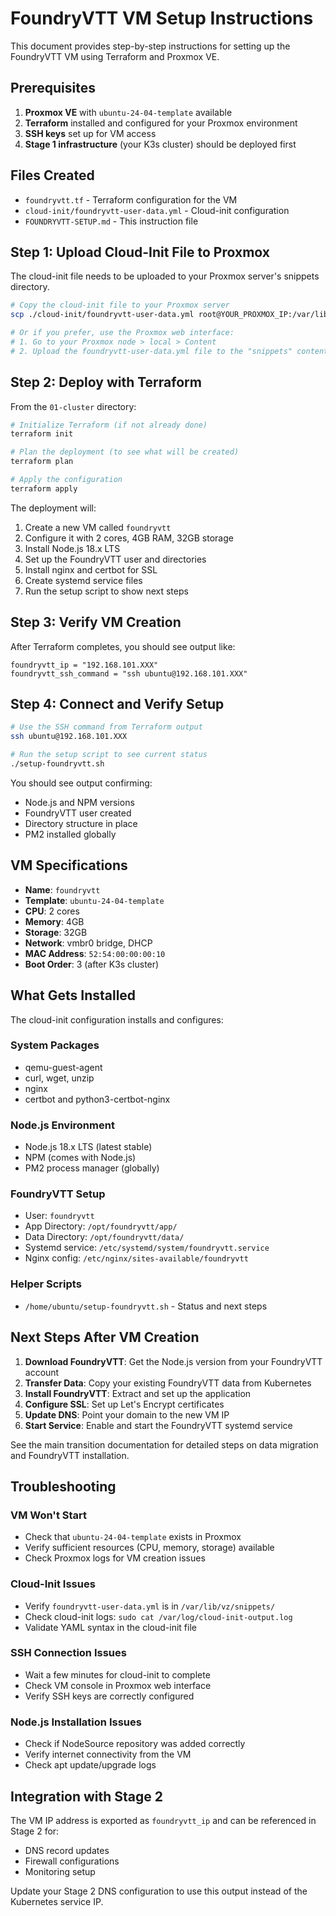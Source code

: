 # FoundryVTT VM Setup Instructions

This document provides step-by-step instructions for setting up the FoundryVTT VM using Terraform and Proxmox VE.

## Prerequisites

1. **Proxmox VE** with `ubuntu-24-04-template` available
2. **Terraform** installed and configured for your Proxmox environment
3. **SSH keys** set up for VM access
4. **Stage 1 infrastructure** (your K3s cluster) should be deployed first

## Files Created

- `foundryvtt.tf` - Terraform configuration for the VM
- `cloud-init/foundryvtt-user-data.yml` - Cloud-init configuration
- `FOUNDRYVTT-SETUP.md` - This instruction file

## Step 1: Upload Cloud-Init File to Proxmox

The cloud-init file needs to be uploaded to your Proxmox server's snippets directory.

```bash
# Copy the cloud-init file to your Proxmox server
scp ./cloud-init/foundryvtt-user-data.yml root@YOUR_PROXMOX_IP:/var/lib/vz/snippets/

# Or if you prefer, use the Proxmox web interface:
# 1. Go to your Proxmox node > local > Content
# 2. Upload the foundryvtt-user-data.yml file to the "snippets" content type
```

## Step 2: Deploy with Terraform

From the `01-cluster` directory:

```bash
# Initialize Terraform (if not already done)
terraform init

# Plan the deployment (to see what will be created)
terraform plan

# Apply the configuration
terraform apply
```

The deployment will:
1. Create a new VM called `foundryvtt`
2. Configure it with 2 cores, 4GB RAM, 32GB storage
3. Install Node.js 18.x LTS
4. Set up the FoundryVTT user and directories
5. Install nginx and certbot for SSL
6. Create systemd service files
7. Run the setup script to show next steps

## Step 3: Verify VM Creation

After Terraform completes, you should see output like:

```
foundryvtt_ip = "192.168.101.XXX"
foundryvtt_ssh_command = "ssh ubuntu@192.168.101.XXX"
```

## Step 4: Connect and Verify Setup

```bash
# Use the SSH command from Terraform output
ssh ubuntu@192.168.101.XXX

# Run the setup script to see current status
./setup-foundryvtt.sh
```

You should see output confirming:
- Node.js and NPM versions
- FoundryVTT user created
- Directory structure in place
- PM2 installed globally

## VM Specifications

- **Name**: `foundryvtt`
- **Template**: `ubuntu-24-04-template`
- **CPU**: 2 cores
- **Memory**: 4GB
- **Storage**: 32GB
- **Network**: vmbr0 bridge, DHCP
- **MAC Address**: `52:54:00:00:00:10`
- **Boot Order**: 3 (after K3s cluster)

## What Gets Installed

The cloud-init configuration installs and configures:

### System Packages
- qemu-guest-agent
- curl, wget, unzip
- nginx
- certbot and python3-certbot-nginx

### Node.js Environment
- Node.js 18.x LTS (latest stable)
- NPM (comes with Node.js)
- PM2 process manager (globally)

### FoundryVTT Setup
- User: `foundryvtt`
- App Directory: `/opt/foundryvtt/app/`
- Data Directory: `/opt/foundryvtt/data/`
- Systemd service: `/etc/systemd/system/foundryvtt.service`
- Nginx config: `/etc/nginx/sites-available/foundryvtt`

### Helper Scripts
- `/home/ubuntu/setup-foundryvtt.sh` - Status and next steps

## Next Steps After VM Creation

1. **Download FoundryVTT**: Get the Node.js version from your FoundryVTT account
2. **Transfer Data**: Copy your existing FoundryVTT data from Kubernetes
3. **Install FoundryVTT**: Extract and set up the application
4. **Configure SSL**: Set up Let's Encrypt certificates
5. **Update DNS**: Point your domain to the new VM IP
6. **Start Service**: Enable and start the FoundryVTT systemd service

See the main transition documentation for detailed steps on data migration and FoundryVTT installation.

## Troubleshooting

### VM Won't Start
- Check that `ubuntu-24-04-template` exists in Proxmox
- Verify sufficient resources (CPU, memory, storage) available
- Check Proxmox logs for VM creation issues

### Cloud-Init Issues
- Verify `foundryvtt-user-data.yml` is in `/var/lib/vz/snippets/`
- Check cloud-init logs: `sudo cat /var/log/cloud-init-output.log`
- Validate YAML syntax in the cloud-init file

### SSH Connection Issues
- Wait a few minutes for cloud-init to complete
- Check VM console in Proxmox web interface
- Verify SSH keys are correctly configured

### Node.js Installation Issues
- Check if NodeSource repository was added correctly
- Verify internet connectivity from the VM
- Check apt update/upgrade logs

## Integration with Stage 2

The VM IP address is exported as `foundryvtt_ip` and can be referenced in Stage 2 for:
- DNS record updates
- Firewall configurations
- Monitoring setup

Update your Stage 2 DNS configuration to use this output instead of the Kubernetes service IP.
